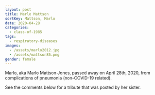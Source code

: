 ```yaml
---
layout: post
title: Marlo Mattson
sortKey: Mattson, Marlo
date: 2020-04-28
categories:
  - class-of-1985
tags:
  - respiratory-diseases
images:
  - /assets/marlo2012.jpg
  - /assets/mattson85.png
gender: female
---
```

Marlo, aka Marlo Mattson Jones, passed away on April 28th, 2020, from complications of pneumonia (non-COVID-19 related).

See the comments below for a tribute that was posted by her sister.